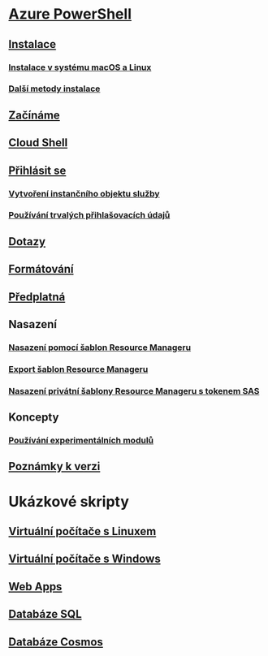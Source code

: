 # [Azure PowerShell](../overview.md)

## [Instalace](../install-azurerm-ps.md)
### [Instalace v systému macOS a Linux](../install-azurermps-maclinux.md)
### [Další metody instalace](../other-install.md)

## [Začínáme](../get-started-azureps.md)

## [Cloud Shell](https://docs.microsoft.com/azure/cloud-shell/overview)

## [Přihlásit se](../authenticate-azureps.md)
### [Vytvoření instančního objektu služby](../create-azure-service-principal-azureps.md)
### [Používání trvalých přihlašovacích údajů](../context-persistence.md)

## [Dotazy](../queries-azureps.md)
## [Formátování](../formatting-output.md)
## [Předplatná](../manage-subscriptions-azureps.md)

## Nasazení
### [Nasazení pomocí šablon Resource Manageru](/azure/azure-resource-manager/resource-group-template-deploy)
### [Export šablon Resource Manageru](/azure/azure-resource-manager/resource-manager-export-template-powershell)
### [Nasazení privátní šablony Resource Manageru s tokenem SAS](/azure/azure-resource-manager/resource-manager-powershell-sas-token)

## Koncepty
### [Používání experimentálních modulů](../using-experimental-modules.md)

## [Poznámky k verzi](release-notes-azureps.md)

# Ukázkové skripty
## [Virtuální počítače s Linuxem](/azure/virtual-machines/linux/powershell-samples?toc=%2fpowershell%2fmodule%2ftoc.json)
## [Virtuální počítače s Windows](/azure/virtual-machines/windows/powershell-samples?toc=%2fpowershell%2fmodule%2ftoc.json)
## [Web Apps](/azure/app-service-web/app-service-powershell-samples?toc=%2fpowershell%2fmodule%2ftoc.json)
## [Databáze SQL](/azure/sql-database/sql-database-powershell-samples?toc=%2fpowershell%2fmodule%2ftoc.json)
## [Databáze Cosmos](/azure/cosmos-db/powershell-samples?toc=%2fpowershell%2fmodules%2ftoc.json)
